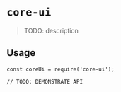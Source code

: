 # `core-ui`

> TODO: description

## Usage

```
const coreUi = require('core-ui');

// TODO: DEMONSTRATE API
```
